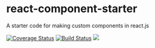 # react-component-starter
A starter code for making custom  components in react.js

[![Coverage Status](https://coveralls.io/repos/github/jeddtony/react-component-starter/badge.svg?branch=master)](https://coveralls.io/github/jeddtony/react-component-starter?branch=master) [![Build Status](https://travis-ci.com/jeddtony/react-component-starter.svg?branch=master)](https://travis-ci.com/jeddtony/react-component-starter) <a href="https://codeclimate.com/github/jeddtony/react-component-starter/maintainability"><img src="https://api.codeclimate.com/v1/badges/9b8447ebb9a1c48a1200/maintainability" /></a>
